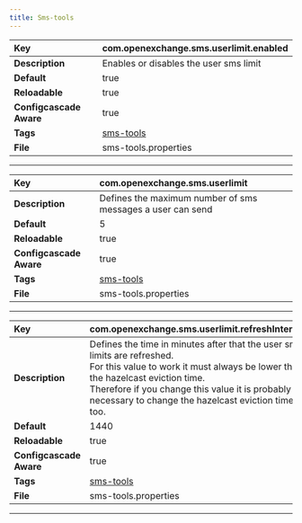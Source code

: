 ```yaml
---
title: Sms-tools
---
```


| __Key__ | com.openexchange.sms.userlimit.enabled |
|:----------------|:--------|
| __Description__ | Enables or disables the user sms limit<br> |
| __Default__ | true |
| __Reloadable__ | true |
| __Configcascade Aware__ | true |
| __Tags__ | <a href="https://documentation.open-xchange.com/latest/middleware/configuration/tags/sms-tools.html">sms-tools</a> |
| __File__ | sms-tools.properties |

---
| __Key__ | com.openexchange.sms.userlimit |
|:----------------|:--------|
| __Description__ | Defines the maximum number of sms messages a user can send<br> |
| __Default__ | 5 |
| __Reloadable__ | true |
| __Configcascade Aware__ | true |
| __Tags__ | <a href="https://documentation.open-xchange.com/latest/middleware/configuration/tags/sms-tools.html">sms-tools</a> |
| __File__ | sms-tools.properties |

---
| __Key__ | com.openexchange.sms.userlimit.refreshInterval |
|:----------------|:--------|
| __Description__ | Defines the time in minutes after that the user sms limits are refreshed.<br>For this value to work it must always be lower than the hazelcast eviction time. <br>Therefore if you change this value it is probably necessary to change the hazelcast eviction time too.<br> |
| __Default__ | 1440 |
| __Reloadable__ | true |
| __Configcascade Aware__ | true |
| __Tags__ | <a href="https://documentation.open-xchange.com/latest/middleware/configuration/tags/sms-tools.html">sms-tools</a> |
| __File__ | sms-tools.properties |

---
